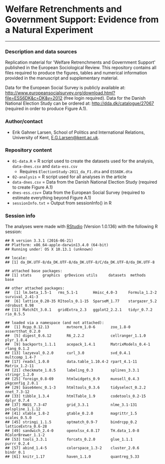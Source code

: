 # Welfare Retrenchments and Government Support: Evidence from a Natural Experiment
---

### Description and data sources

Replication material for 'Welfare Retrenchments and Government Support' published in the European Sociological Review. This repository contains all files required to produce the figures, tables and numerical information provided in the manuscript and supplementary material.

Data for the European Social Survey is publicly available at: http://www.europeansocialsurvey.org/download.html?file=ESS6DK&c=DK&y=2012 (free login required). Data for the Danish National Election Study can be ordered at: http://dda.dk/catalogue/27067 (required in order to produce Figure A.1).

### Author/contact

 - Erik Gahner Larsen, School of Politics and International Relations, University of Kent, E.G.Larsen@kent.ac.uk.

### Repository content

- `01-data.R` = R script used to create the datasets used for the analysis, `data-dnes.csv` and `data-ess.csv`
    - Requires `ElectionStudy-2011_da_F1.dta` and `ESS6DK.dta`
- `02-analysis` = R script used for all analyses in the article
- `data-dnes.csv` = Data from the Danish National Election Study (required to create Figure A.1)
- `dnes-ess.csv`= Data from the European Social Survey (required to estimate everything beyond Figure A.1)
- `sessionInfo.txt` = Output from sessionInfo() in R

### Session info

The analyses were made with [RStudio](http://www.rstudio.com/) (Version 1.0.136) with the following R session:

```
## R version 3.3.1 (2016-06-21)
## Platform: x86_64-apple-darwin13.4.0 (64-bit)
## Running under: OS X 10.13.1 (unknown)

## locale:
## [1] da_DK.UTF-8/da_DK.UTF-8/da_DK.UTF-8/C/da_DK.UTF-8/da_DK.UTF-8

## attached base packages:
## [1] stats     graphics  grDevices utils     datasets  methods   base     

## other attached packages:
##  [1] lm.beta_1.5-1   rms_5.1-1       Hmisc_4.0-3     Formula_1.2-2   survival_2.41-3
##  [6] lattice_0.20-35 RItools_0.1-15  SparseM_1.77    stargazer_5.2   rdrobust_0.98  
## [11] MatchIt_3.0.1   gridExtra_2.3   ggplot2_2.2.1   tidyr_0.7.2     rio_0.5.5      

## loaded via a namespace (and not attached):
##  [1] Rcpp_0.12.13        mvtnorm_1.0-6       zoo_1.8-0           assertthat_0.2.0   
##  [5] digest_0.6.12       R6_2.2.2            cellranger_1.1.0    plyr_1.8.4         
##  [9] backports_1.1.1     acepack_1.4.1       MatrixModels_0.4-1  rlang_0.1.2        
## [13] lazyeval_0.2.0      curl_3.0            svd_0.4.1           multcomp_1.4-7     
## [17] readxl_1.0.0        data.table_1.10.4-2 rpart_4.1-11        Matrix_1.2-11      
## [21] checkmate_1.8.5     labeling_0.3        splines_3.3.1       stringr_1.2.0      
## [25] foreign_0.8-69      htmlwidgets_0.9     munsell_0.4.3       pkgconfig_2.0.1    
## [29] base64enc_0.1-3     htmltools_0.3.6     tidyselect_0.2.2    nnet_7.3-12        
## [33] tibble_1.3.4        htmlTable_1.9       codetools_0.2-15    dplyr_0.7.4        
## [37] MASS_7.3-47         grid_3.3.1          nlme_3.1-131        polspline_1.1.12   
## [41] xtable_1.8-2        gtable_0.2.0        magrittr_1.5        scales_0.5.0       
## [45] stringi_1.1.5       optmatch_0.9-7      bindrcpp_0.2        latticeExtra_0.6-28
## [49] sandwich_2.4-0      openxlsx_4.0.17     TH.data_1.0-8       RColorBrewer_1.1-2
## [53] tools_3.3.1         forcats_0.2.0       glue_1.1.1          purrr_0.2.4        
## [57] abind_1.4-5         colorspace_1.3-2    cluster_2.0.6       bindr_0.1          
## [61] knitr_1.17          haven_1.1.0         quantreg_5.33      
```
